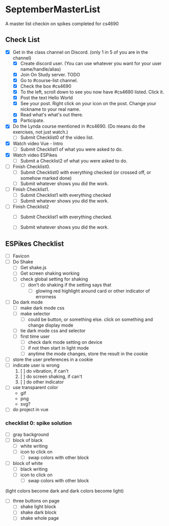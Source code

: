 # SeptemberMasterList
A master list checkin on spikes completed for cs4690

## Check List

* [x] Get in the class channel on Discord. (only 1 in 5 of you are in the channel)
  * [x] Create discord user. (You can use whatever you want for your user name/handle/alias)
  * [x] Join On Study server. TODO
  * [x] Go to #course-list channel.
  * [x] Check the box #cs4690
  * [x] To the left, scroll down to see you now have #cs4690 listed. Click it.
  * [x] Post the text Hello World
  * [x] See your post. Right click on your icon on the post. Change your nickname to your real name.
  * [x] Read what's what's out there.
  * [x] Participate.
* [x] Do the Lynda course mentioned in #cs4690. (Do means do the exercises, not just watch.)
  * [ ] Submit Checklist0 of the video list.
* [x] Watch video Vue - Intro
  * [ ] Submit Checklist1 of what you were asked to do.
* [x] Watch video ESPikes
  * [ ] Submit a Checklist2 of what you were asked to do.
* [ ] Finish Checklist0.
  * [ ] Submit Checklist0 with everything checked (or crossed off, or somehow marked done)
  * [ ] Submit whatever shows you did the work.
* [ ] Finish Checklist1.
  * [ ] Submit Checklist1 with everything checked
  * [ ] Submit whatever shows you did the work.
* [ ] Finish Checklist2
  * [ ] Submit Checklist1 with everything checked.
  * [ ] Submit whatever shows you did the work.


## ESPikes Checklist
* [ ] Favicon
* [ ] Do Shake
  * [ ] Get shake.js
  * [ ] Get screen shaking working
  * [ ] check global setting for shaking
    * [ ] don't do shaking if the setting says that
      * [ ] glowing red highlight around card or other indicator of errorness
* [ ] Do dark mode
  * [ ] make dark mode css
  * [ ] make selector
    * [ ] could be button, or something else. click on something and change display mode
  * [ ] tie dark mode css and selector
  * [ ] first time user
    * [ ] check dark mode setting on device
    * [ ] if not then start in light mode
    * [ ] anytime the mode changes, store the result in the cookie
* [ ] store the user preferences in a cookie
* [ ] indicate user is wrong
  1. [ ] do vibration, if can't
  2. [ ] do screen shaking, if can't
  3. [ ] do other indicator
* [ ] use transparent color
  * gif
  * png
  * svg?
* [ ] do project in vue

### checklist 0: spike solution
* [ ] gray background
* [ ] block of black
  * [ ] white writing
  * [ ] icon to click on
    * [ ] swap colors with other block
* [ ] block of white
  * [ ] black writing
  * [ ] icon to click on
    * [ ] swap colors with other block

(light colors become dark and dark colors become light)

* [ ] three buttons on page
  * [ ] shake light block
  * [ ] shake dark block
  * [ ] shake whole page
